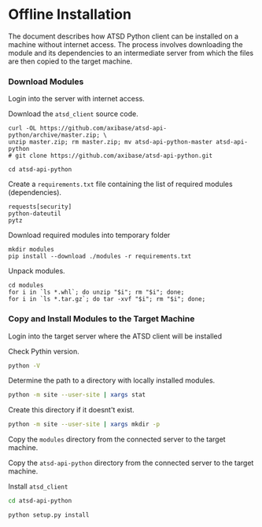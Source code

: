 # Offline Installation

The document describes how ATSD Python client can be installed on a machine without internet access. The process involves downloading the module and its dependencies to an intermediate server from which the files are then copied to the target machine.

### Download Modules

Login into the server with internet access.

Download the `atsd_client` source code.

```
curl -OL https://github.com/axibase/atsd-api-python/archive/master.zip; \
unzip master.zip; rm master.zip; mv atsd-api-python-master atsd-api-python
# git clone https://github.com/axibase/atsd-api-python.git
```

```
cd atsd-api-python
```

Create a `requirements.txt` file containing the list of required modules (dependencies).

```
requests[security]
python-dateutil
pytz
```

Download required modules into temporary folder

```
mkdir modules
pip install --download ./modules -r requirements.txt
```

Unpack modules.

```
cd modules
for i in `ls *.whl`; do unzip "$i"; rm "$i"; done;
for i in `ls *.tar.gz`; do tar -xvf "$i"; rm "$i"; done;
```

### Copy and Install Modules to the Target Machine

Login into the target server where the ATSD client will be installed

Check Pythin version.

```sh
python -V
```

Determine the path to a directory with locally installed modules.

```sh
python -m site --user-site | xargs stat
```

Create this directory if it doesnt't exist.

```sh
python -m site --user-site | xargs mkdir -p
```

Copy the `modules` directory from the connected server to the target machine.

Copy the `atsd-api-python` directory from the connected server to the target machine.

Install `atsd_client`

```sh
cd atsd-api-python
```

```sh
python setup.py install
```

